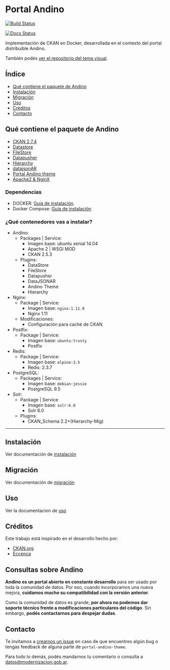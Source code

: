 # Portal Andino

[![Build Status](https://travis-ci.org/datosgobar/portal-andino.svg?branch=master)](https://travis-ci.org/datosgobar/portal-andino)

[![Docs Status](https://readthedocs.org/projects/portal-andino/badge/?version=master)](http://portal-andino.readthedocs.io/es/master/)

Implementación de CKAN en Docker, desarrollada en el contexto del portal distribuible Andino.

También podés [ver el repositorio del tema visual](https://github.com/datosgobar/portal-andino-theme).

## Índice

+ [Qué contiene el paquete de Andino](#qué-contiene-el-paquete-de-andino)
+ [Instalación](#instalación)
+ [Migración](#migración)
+ [Uso](#uso)
+ [Créditos](#créditos)
+ [Contacto](#contacto)

## Qué contiene el paquete de Andino

+ [CKAN 2.7.4](http://docs.ckan.org/en/ckan-2.7.4/)
+ [Datastore](http://docs.ckan.org/en/latest/maintaining/datastore.html)
+ [FileStore](http://docs.ckan.org/en/latest/maintaining/filestore.html)
+ [Datapusher](https://github.com/ckan/datapusher)
+ [Hierarchy](https://github.com/datagovuk/ckanext-hierarchy)
+ [datajsonAR](https://github.com/datosgobar/ckanext-datajsonAR)
+ [Portal Andino theme](https://github.com/datosgobar/portal-andino-theme)
+ [Apache2 & NginX](http://docs.ckan.org/en/ckan-2.5.2/maintaining/installing/deployment.html#install-apache-modwsgi-modrpaf)


### Dependencias

+ DOCKER: [Guía de instalación](https://docs.docker.com/engine/installation).
+ Docker Compose: [Guía de instalación](https://docs.docker.com/compose/install/)

### ¿Qué contenedores vas a instalar?

+ Andino:
  + Packages | Service:
    + Imagen base: ubuntu xenial 14.04
    + Apache 2 | WSGI MOD
    + CKAN 2.5.3
  + Plugins:
    + DataStore
    + FileStore
    + Datapusher
    + DataJSONAR
    + Andino Theme
    + Hierarchy
+ Nginx:
  + Package | Service:
    + Imagen base: `nginx:1.11.9`
    + Nginx 1.11
  + Modificaciones:
    + Configuración para caché de CKAN
+ Postfix:
  + Package | Service:
    + Imagen base: `ubuntu:trusty`
    + Postfix
+ Redis:
  + Package | Service:
    + Imagen base: `alpine:3.5`
    + Redis: 2.3.7
+ PostgreSQL:
  + Packages | Service:
    + Imagen base: `debian:jessie`
    + PostgreSQL 9.5
+ Solr:
  + Package | Service
    + Imagen base: `solr:6.0`
    + Solr 6.0
  + Plugins:
    + CKAN_Schema 2.2+(Hierarchy-Mig)

---

## Instalación

Ver documentación de [instalación](http://portal-andino.readthedocs.io/es/stable/developers/install/)

## Migración

Ver documentación de [migración](http://portal-andino.readthedocs.io/es/stable/developers/migration/)

## Uso

Ver la documentacion de [uso](http://portal-andino.readthedocs.io/es/stable/developers/maintenance/)


## Créditos

Este trabajo está inspirado en el desarrollo hecho por:

+ [CKAN.org](https://github.com/ckan/ckan/)
+ [Eccenca](https://github.com/eccenca/ckan-docker)

## Consultas sobre Andino

**Andino es un portal abierto en constante desarrollo** para ser usado por toda la comunidad de datos. Por eso, cuando incorporamos una nueva mejora, **cuidamos mucho su compatibilidad con la versión anterior**.

Como la comunidad de datos es grande, **por ahora no podemos dar soporte técnico frente a modificaciones particulares del código**. Sin embargo, **podés contactarnos para despejar dudas**. 

## Contacto

Te invitamos a [crearnos un issue](https://github.com/datosgobar/portal-andino-theme/issues/new?title=Encontre%20un%20bug%20en%20nombre-del-repo) en caso de que encuentres algún bug o tengas feedback de alguna parte de `portal-andino-theme`.

Para todo lo demás, podés mandarnos tu comentario o consulta a [datos@modernizacion.gob.ar](mailto:datos@modernizacion.gob.ar).

